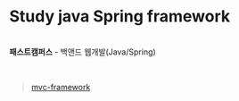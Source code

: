 # Study java Spring framework

<br/><strong>패스트캠퍼스</strong> - 백앤드 웹개발(Java/Spring)

<br/>

> [mvc-framework](/MVC-framework/)